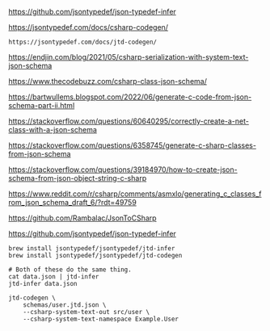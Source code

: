 https://github.com/jsontypedef/json-typedef-infer

https://jsontypedef.com/docs/csharp-codegen/

    https://jsontypedef.com/docs/jtd-codegen/

https://endjin.com/blog/2021/05/csharp-serialization-with-system-text-json-schema

https://www.thecodebuzz.com/csharp-class-json-schema/

https://bartwullems.blogspot.com/2022/06/generate-c-code-from-json-schema-part-ii.html

https://stackoverflow.com/questions/60640295/correctly-create-a-net-class-with-a-json-schema

https://stackoverflow.com/questions/6358745/generate-c-sharp-classes-from-json-schema

https://stackoverflow.com/questions/39184970/how-to-create-json-schema-from-json-object-string-c-sharp

https://www.reddit.com/r/csharp/comments/asmxlo/generating_c_classes_from_json_schema_draft_6/?rdt=49759

https://github.com/Rambalac/JsonToCSharp

https://github.com/jsontypedef/json-typedef-infer

```
brew install jsontypedef/jsontypedef/jtd-infer
brew install jsontypedef/jsontypedef/jtd-codegen
```


```
# Both of these do the same thing.
cat data.json | jtd-infer
jtd-infer data.json
```




```
jtd-codegen \
    schemas/user.jtd.json \
    --csharp-system-text-out src/user \
    --csharp-system-text-namespace Example.User
```
